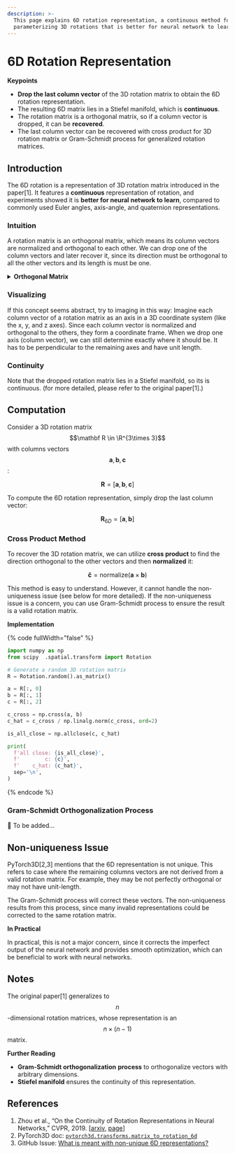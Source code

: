 ```yaml
---
description: >-
  This page explains 6D rotation representation, a continuous method for
  parameterizing 3D rotations that is better for neural network to learni.
---
```


# 6D Rotation Representation

**Keypoints**

* **Drop the last column vector** of the 3D rotation matrix to obtain the 6D rotation representation.
* The resulting 6D matrix lies in a Stiefel manifold, which is **continuous**.
* The rotation matrix is a orthogonal matrix, so if a column vector is dropped, it can be **recovered**.
* The last column vector can be recovered with cross product for 3D rotation matrix or Gram-Schmidt process for generalized rotation matrices.

## Introduction

The 6D rotation is a representation of 3D rotation matrix introduced in the paper\[1]. It features a **continuous** representation of rotation, and experiments showed it is **better for neural network to learn**, compared to commonly used Euler angles, axis-angle, and quaternion representations.

### **Intuition**

A rotation matrix is an orthogonal matrix, which means its column vectors are normalized and orthogonal to each other. We can drop one of the column vectors and later recover it, since its direction must be orthogonal to all the other vectors and its length is must be one.

<details>

<summary><strong>Orthogonal Matrix</strong></summary>

* Normalized vector: a vector with unit-length

- Orthogonal vectors: vectors that are perpendicular to each other

* Orthonormal vectors: vectors that are both normalized and orthogonal

- Orthogonal matrix: a matrix where every column vector is orthonormal

</details>

### **Visualizing**

If this concept seems abstract, try to imaging in this way: Imagine each column vector of a rotation matrix as an axis in a 3D coordinate system (like the x, y, and z axes). Since each column vector is normalized and orthogonal to the others, they form a coordinate frame. When we drop one axis (column vector), we can still determine exactly where it should be. It has to be perpendicular to the remaining axes and have unit length.

### **Continuity**

Note that the dropped rotation matrix lies in a Stiefel manifold, so its is continuous. (for more detailed, please refer to the original paper\[1].)

## **Computation**

Consider a 3D rotation matrix $$\mathbf R \in \R^{3\times 3}$$ with columns vectors $$\bm a, \bm b, \bm c$$:

$$
\mathbf R = [
\bm a, \bm b, \bm c
]
$$

To compute the 6D rotation representation, simply drop the last column vector:

$$
\mathbf R_{6D} = [\bm a, \bm b]
$$

### **Cross Product Method**

To recover the 3D rotation matrix, we can utilize **cross product** to find the direction orthogonal to the other vectors and then **normalized** it:

$$
\bm {\hat{c}} = \text{normalize}(\bm a \times \bm b)
$$

This method is easy to understand. However, it cannot handle the non-uniqueness issue (see below for more detailed). If the non-uniqueness issue is a concern, you can use Gram-Schmidt process to ensure the result is a valid rotation matrix.

**Implementation**

{% code fullWidth="false" %}
```python
import numpy as np
from scipy  .spatial.transform import Rotation

# Generate a random 3D rotation matrix
R = Rotation.random().as_matrix()

a = R[:, 0]
b = R[:, 1]
c = R[:, 2]

c_cross = np.cross(a, b)
c_hat = c_cross / np.linalg.norm(c_cross, ord=2)

is_all_close = np.allclose(c, c_hat)

print(
  f'all close: {is_all_close}',
  f'        c: {c}',
  f'    c_hat: {c_hat}',
  sep='\n',
)
```
{% endcode %}

### **Gram-Schmidt Orthogonalization Process**

🚧 To be added…

## Non-uniqueness Issue

PyTorch3D\[2,3] mentions that the 6D representation is not unique. This refers to case where the remaining columns vectors are not derived from a valid rotation matrix. For example, they may be not perfectly orthogonal or may not have unit-length.

The Gram-Schmidt process will correct these vectors. The non-uniqueness results from this process, since many invalid representations could be corrected to the same rotation matrix.

**In Practical**

In practical, this is not a major concern, since it corrects the imperfect output of the neural network and provides smooth optimization, which can be beneficial to work with neural networks.

## Notes

The original paper\[1] generalizes to $$n$$-dimensional rotation matrices, whose representation is an $$n \times (n-1)$$ matrix.

**Further Reading**

* **Gram-Schmidt orthogonalization** **process** to orthogonalize vectors with arbitrary dimensions.
* **Stiefel manifold** ensures the continuity of this representation.

## References

1. Zhou et al., “On the Continuity of Rotation Representations in Neural Networks,” CVPR, 2019. \[[arxiv](https://arxiv.org/abs/1812.07035), [page](https://zhouyisjtu.github.io/project_rotation/rotation.html)]
2. PyTorch3D doc: [`pytorch3d.transforms.matrix_to_rotation_6d`](https://pytorch3d.readthedocs.io/en/latest/modules/transforms.html#pytorch3d.transforms.matrix_to_rotation_6d)
3. GitHub Issue: [What is meant with non-unique 6D representations?](https://github.com/facebookresearch/pytorch3d/issues/1620)
